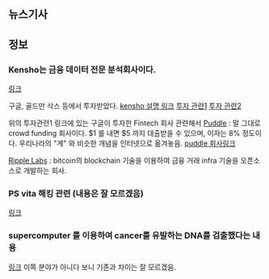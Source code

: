 ## 뉴스기사 




## 정보

### Kensho는 금융 데이터 전문 분석회사이다.
[링크](https://kensho.com/#/)

구글, 골드만 삭스 등에서 투자받았다.
[kensho 설명 링크](http://www.forbes.com/sites/stevenbertoni/2014/05/07/can-kensho-bring-google-style-search-to-stock-picking/)
[투자 관련1](http://www.techworld.com/news/startups/google-intel-are-biggest-corporate-investors-in-fintech-3613830/)
[투자 관련2](https://www.bostonglobe.com/business/2015/05/30/boston-fintech-sector-seizes-moment/yIRVDzDjF3uWLr7jzzlKrI/story.html)


위의 투자관련1 링크에 있는 구글이 투자한 Fintech 회사 관련해서
[Puddle](http://streetreview.com/puddle-big-splash-financial-mudhole/) : 말 그대로 crowd funding 회사이다. $1 를 내면 $5 까지 대출받을 수 있으며, 이자는 8% 정도이다.  우리나라의 "계" 와 비슷한 개념을 인터넷으로 옮겨놓음.
[puddle 회사링크](https://www.puddle.com/)


[Ripple Labs](https://www.ripplelabs.com/) : bitcoin의 blockchain 기술을 이용하여 금융 거래 infra 기술을 오픈소스로 개발하는 회사.





### PS vita 해킹 관련 (내용은 잘 모르겠음)
[링크](https://yifan.lu/2015/06/21/hacking-the-ps-vita/)


### supercomputer 를 이용하여 cancer를 유발하는 DNA를 검출했다는 내용
[링크](http://www.deepstuff.org/supercomputers-surprisingly-link-dna-crosses-to-cancer/)
이쪽 분야가 아니다 보니 기존과 차이는 잘 모르겠음.